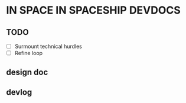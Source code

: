 #  IN SPACE IN SPACESHIP DEVDOCS

## TODO

- [ ] Surmount technical hurdles
- [ ] Refine loop

## design doc

## devlog
